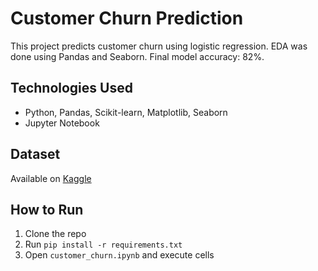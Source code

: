 # Customer Churn Prediction

This project predicts customer churn using logistic regression. EDA was done using Pandas and Seaborn. Final model accuracy: 82%.

## Technologies Used
- Python, Pandas, Scikit-learn, Matplotlib, Seaborn
- Jupyter Notebook

## Dataset
Available on [Kaggle](https://www.kaggle.com/datasets/blastchar/telco-customer-churn)

## How to Run
1. Clone the repo
2. Run `pip install -r requirements.txt`
3. Open `customer_churn.ipynb` and execute cells
